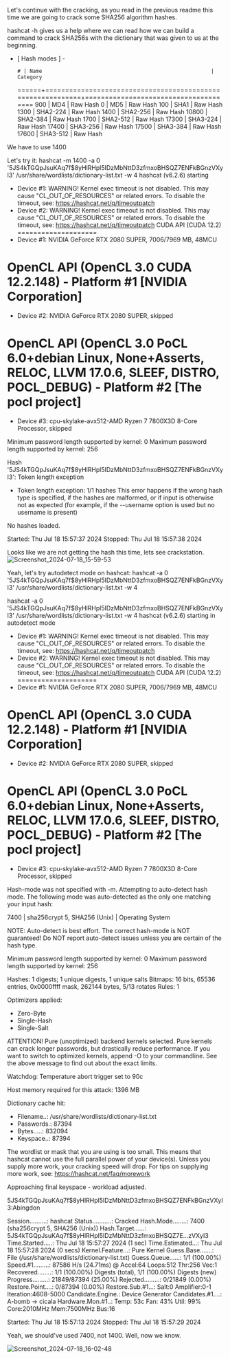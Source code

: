 Let's continue with the cracking, as you read in the previous readme this time we are going to crack some SHA256 algorithm hashes.

hashcat -h gives us a help where we can read how we can build a command to crack SHA256s with the dictionary that was given to us at the beginning.
- [ Hash modes ] -

      # | Name                                                       | Category
  ======+============================================================+======================================
    900 | MD4                                                        | Raw Hash
      0 | MD5                                                        | Raw Hash
    100 | SHA1                                                       | Raw Hash
   1300 | SHA2-224                                                   | Raw Hash
   1400 | SHA2-256                                                   | Raw Hash
  10800 | SHA2-384                                                   | Raw Hash
   1700 | SHA2-512                                                   | Raw Hash
  17300 | SHA3-224                                                   | Raw Hash
  17400 | SHA3-256                                                   | Raw Hash
  17500 | SHA3-384                                                   | Raw Hash
  17600 | SHA3-512                                                   | Raw Hash

We have to use 1400 

Let's try it:
hashcat -m 1400 -a 0 '$5$JS4kTGQpJsuKAq7f$8yHlRHpl5IDzMbNttD3zfmxoBHSQZ7ENFkBGnzVXyI3' /usr/share/wordlists/dictionary-list.txt -w 4
hashcat (v6.2.6) starting

* Device #1: WARNING! Kernel exec timeout is not disabled.
             This may cause "CL_OUT_OF_RESOURCES" or related errors.
             To disable the timeout, see: https://hashcat.net/q/timeoutpatch
* Device #2: WARNING! Kernel exec timeout is not disabled.
             This may cause "CL_OUT_OF_RESOURCES" or related errors.
             To disable the timeout, see: https://hashcat.net/q/timeoutpatch
CUDA API (CUDA 12.2)
====================
* Device #1: NVIDIA GeForce RTX 2080 SUPER, 7006/7969 MB, 48MCU

OpenCL API (OpenCL 3.0 CUDA 12.2.148) - Platform #1 [NVIDIA Corporation]
========================================================================
* Device #2: NVIDIA GeForce RTX 2080 SUPER, skipped

OpenCL API (OpenCL 3.0 PoCL 6.0+debian  Linux, None+Asserts, RELOC, LLVM 17.0.6, SLEEF, DISTRO, POCL_DEBUG) - Platform #2 [The pocl project]
============================================================================================================================================
* Device #3: cpu-skylake-avx512-AMD Ryzen 7 7800X3D 8-Core Processor, skipped

Minimum password length supported by kernel: 0
Maximum password length supported by kernel: 256

Hash '$5$JS4kTGQpJsuKAq7f$8yHlRHpl5IDzMbNttD3zfmxoBHSQZ7ENFkBGnzVXyI3': Token length exception

* Token length exception: 1/1 hashes
  This error happens if the wrong hash type is specified, if the hashes are
  malformed, or if input is otherwise not as expected (for example, if the
  --username option is used but no username is present)

No hashes loaded.

Started: Thu Jul 18 15:57:37 2024
Stopped: Thu Jul 18 15:57:38 2024

Looks like we are not getting the hash this time, lets see crackstation.
![Screenshot_2024-07-18_15-59-53](https://github.com/user-attachments/assets/db454d9b-c9a4-4b1a-8b17-e54ec612083d)

Yeah, let's try autodetect mode on hashcat: hashcat -a 0 '$5$JS4kTGQpJsuKAq7f$8yHlRHpl5IDzMbNttD3zfmxoBHSQZ7ENFkBGnzVXyI3' /usr/share/wordlists/dictionary-list.txt -w 4

hashcat -a 0 '$5$JS4kTGQpJsuKAq7f$8yHlRHpl5IDzMbNttD3zfmxoBHSQZ7ENFkBGnzVXyI3' /usr/share/wordlists/dictionary-list.txt -w 4 
hashcat (v6.2.6) starting in autodetect mode

* Device #1: WARNING! Kernel exec timeout is not disabled.
             This may cause "CL_OUT_OF_RESOURCES" or related errors.
             To disable the timeout, see: https://hashcat.net/q/timeoutpatch
* Device #2: WARNING! Kernel exec timeout is not disabled.
             This may cause "CL_OUT_OF_RESOURCES" or related errors.
             To disable the timeout, see: https://hashcat.net/q/timeoutpatch
CUDA API (CUDA 12.2)
====================
* Device #1: NVIDIA GeForce RTX 2080 SUPER, 7006/7969 MB, 48MCU

OpenCL API (OpenCL 3.0 CUDA 12.2.148) - Platform #1 [NVIDIA Corporation]
========================================================================
* Device #2: NVIDIA GeForce RTX 2080 SUPER, skipped

OpenCL API (OpenCL 3.0 PoCL 6.0+debian  Linux, None+Asserts, RELOC, LLVM 17.0.6, SLEEF, DISTRO, POCL_DEBUG) - Platform #2 [The pocl project]
============================================================================================================================================
* Device #3: cpu-skylake-avx512-AMD Ryzen 7 7800X3D 8-Core Processor, skipped

Hash-mode was not specified with -m. Attempting to auto-detect hash mode.
The following mode was auto-detected as the only one matching your input hash:

7400 | sha256crypt $5$, SHA256 (Unix) | Operating System

NOTE: Auto-detect is best effort. The correct hash-mode is NOT guaranteed!
Do NOT report auto-detect issues unless you are certain of the hash type.

Minimum password length supported by kernel: 0
Maximum password length supported by kernel: 256

Hashes: 1 digests; 1 unique digests, 1 unique salts
Bitmaps: 16 bits, 65536 entries, 0x0000ffff mask, 262144 bytes, 5/13 rotates
Rules: 1

Optimizers applied:
* Zero-Byte
* Single-Hash
* Single-Salt

ATTENTION! Pure (unoptimized) backend kernels selected.
Pure kernels can crack longer passwords, but drastically reduce performance.
If you want to switch to optimized kernels, append -O to your commandline.
See the above message to find out about the exact limits.

Watchdog: Temperature abort trigger set to 90c

Host memory required for this attack: 1396 MB

Dictionary cache hit:
* Filename..: /usr/share/wordlists/dictionary-list.txt
* Passwords.: 87394
* Bytes.....: 832094
* Keyspace..: 87394

The wordlist or mask that you are using is too small.
This means that hashcat cannot use the full parallel power of your device(s).
Unless you supply more work, your cracking speed will drop.
For tips on supplying more work, see: https://hashcat.net/faq/morework

Approaching final keyspace - workload adjusted.           

$5$JS4kTGQpJsuKAq7f$8yHlRHpl5IDzMbNttD3zfmxoBHSQZ7ENFkBGnzVXyI3:Abingdon
                                                          
Session..........: hashcat
Status...........: Cracked
Hash.Mode........: 7400 (sha256crypt $5$, SHA256 (Unix))
Hash.Target......: $5$JS4kTGQpJsuKAq7f$8yHlRHpl5IDzMbNttD3zfmxoBHSQZ7E...zVXyI3
Time.Started.....: Thu Jul 18 15:57:27 2024 (1 sec)
Time.Estimated...: Thu Jul 18 15:57:28 2024 (0 secs)
Kernel.Feature...: Pure Kernel
Guess.Base.......: File (/usr/share/wordlists/dictionary-list.txt)
Guess.Queue......: 1/1 (100.00%)
Speed.#1.........:    87586 H/s (24.71ms) @ Accel:64 Loops:512 Thr:256 Vec:1
Recovered........: 1/1 (100.00%) Digests (total), 1/1 (100.00%) Digests (new)
Progress.........: 21849/87394 (25.00%)
Rejected.........: 0/21849 (0.00%)
Restore.Point....: 0/87394 (0.00%)
Restore.Sub.#1...: Salt:0 Amplifier:0-1 Iteration:4608-5000
Candidate.Engine.: Device Generator
Candidates.#1....: A-bomb -> cicala
Hardware.Mon.#1..: Temp: 53c Fan: 43% Util: 99% Core:2010MHz Mem:7500MHz Bus:16

Started: Thu Jul 18 15:57:13 2024
Stopped: Thu Jul 18 15:57:29 2024

Yeah, we should've used 7400, not 1400. Well, now we know.

![Screenshot_2024-07-18_16-02-48](https://github.com/user-attachments/assets/5330266e-aabf-4e41-a1c2-9e5287c55a20)
